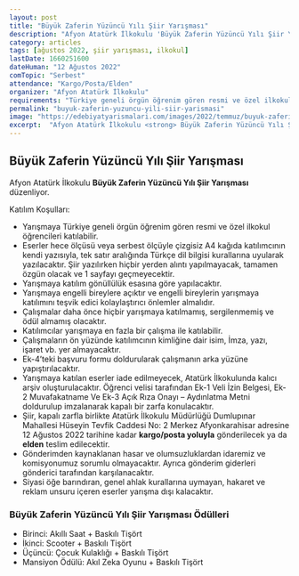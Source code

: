 ```yaml
---
layout: post
title: "Büyük Zaferin Yüzüncü Yılı Şiir Yarışması"
description: "Afyon Atatürk İlkokulu 'Büyük Zaferin Yüzüncü Yılı Şiir Yarışması' düzenliyor."
category: articles
tags: [ağustos 2022, şiir yarışması, ilkokul]
lastDate: 1660251600
dateHuman: "12 Ağustos 2022"
comTopic: "Serbest"
attendance: "Kargo/Posta/Elden"
organizer: "Afyon Atatürk İlkokulu"
requirements: "Türkiye geneli örgün öğrenim gören resmi ve özel ilkokul öğrencileri katılabilir."
permalink: "buyuk-zaferin-yuzuncu-yili-siir-yarismasi"
image: "https://edebiyatyarismalari.com/images/2022/temmuz/buyuk-zaferin-yuzuncu-yili-siir-yarismasi.jpg"
excerpt:  "Afyon Atatürk İlkokulu <strong> Büyük Zaferin Yüzüncü Yılı Şiir Yarışması </strong> düzenliyor."
---
```


## Büyük Zaferin Yüzüncü Yılı Şiir Yarışması
Afyon Atatürk İlkokulu **Büyük Zaferin Yüzüncü Yılı Şiir Yarışması** düzenliyor.  

Katılım Koşulları:
- Yarışmaya Türkiye geneli örgün öğrenim gören resmi ve özel ilkokul öğrencileri katılabilir.
- Eserler hece ölçüsü veya serbest ölçüyle çizgisiz A4 kağıda katılımcının kendi yazısıyla, tek satır aralığında Türkçe dil bilgisi kurallarına uyularak yazılacaktır. Şiir yazılırken hiçbir yerden alıntı yapılmayacak, tamamen özgün olacak ve 1 sayfayı geçmeyecektir.
- Yarışmaya katılım gönüllülük esasına göre yapılacaktır.
- Yarışmaya engelli bireylere açıktır ve engelli bireylerin yarışmaya katılımını teşvik edici kolaylaştırıcı önlemler almalıdır.
- Çalışmalar daha önce hiçbir yarışmaya katılmamış, sergilenmemiş ve ödül almamış olacaktır.
- Katılımcılar yarışmaya en fazla bir çalışma ile katılabilir.
- Çalışmaların ön yüzünde katılımcının kimliğine dair isim, İmza, yazı, işaret vb. yer almayacaktır.
- Ek-4’teki başvuru formu doldurularak çalışmanın arka yüzüne yapıştırılacaktır.
- Yarışmaya katılan eserler iade edilmeyecek, Atatürk İlkokulunda kalıcı arşiv oluşturulacaktır. Öğrenci velisi tarafından Ek-1 Veli İzin Belgesi, Ek-2 Muvafakatname Ve Ek-3 Açık Rıza Onayı – Aydınlatma Metni doldurulup imzalanarak kapalı bir zarfa konulacaktır.
- Şiir, kapalı zarfla birlikte Atatürk İlkokulu Müdürlüğü Dumlupınar Mahallesi Hüseyin Tevfik Caddesi No: 2 Merkez Afyonkarahisar adresine 12 Ağustos 2022 tarihine kadar **kargo/posta yoluyla** gönderilecek ya da **elden** teslim edilecektir.
- Gönderimden kaynaklanan hasar ve olumsuzluklardan idaremiz ve komisyonumuz sorumlu olmayacaktır. Ayrıca gönderim giderleri gönderici tarafından karşılanacaktır.
- Siyasi öğe barındıran, genel ahlak kurallarına uymayan, hakaret ve reklam unsuru içeren eserler yarışma dışı kalacaktır.


### Büyük Zaferin Yüzüncü Yılı Şiir Yarışması Ödülleri
- Birinci: Akıllı Saat + Baskılı Tişört
- İkinci: Scooter + Baskılı Tişört
- Üçüncü: Çocuk Kulaklığı + Baskılı Tişört
- Mansiyon Ödülü: Akıl Zeka Oyunu + Baskılı Tişört